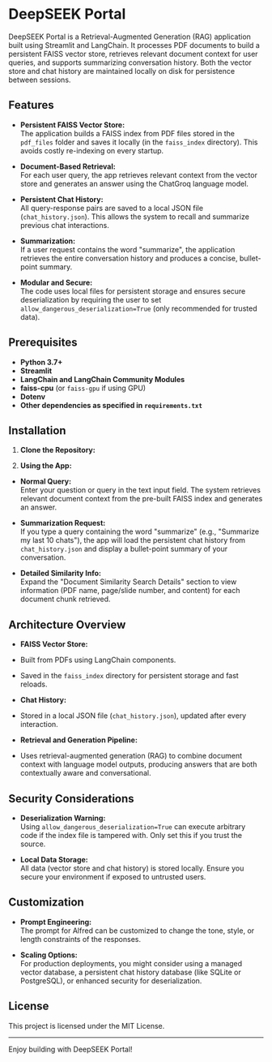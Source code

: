 # DeepSEEK Portal

DeepSEEK Portal is a Retrieval-Augmented Generation (RAG) application built using Streamlit and LangChain. It processes PDF documents to build a persistent FAISS vector store, retrieves relevant document context for user queries, and supports summarizing conversation history. Both the vector store and chat history are maintained locally on disk for persistence between sessions.

## Features

- **Persistent FAISS Vector Store:**  
  The application builds a FAISS index from PDF files stored in the `pdf_files` folder and saves it locally (in the `faiss_index` directory). This avoids costly re-indexing on every startup.

- **Document-Based Retrieval:**  
  For each user query, the app retrieves relevant context from the vector store and generates an answer using the ChatGroq language model.

- **Persistent Chat History:**  
  All query-response pairs are saved to a local JSON file (`chat_history.json`). This allows the system to recall and summarize previous chat interactions.

- **Summarization:**  
  If a user request contains the word "summarize", the application retrieves the entire conversation history and produces a concise, bullet-point summary.

- **Modular and Secure:**  
  The code uses local files for persistent storage and ensures secure deserialization by requiring the user to set `allow_dangerous_deserialization=True` (only recommended for trusted data).

## Prerequisites

- **Python 3.7+**
- **Streamlit**  
- **LangChain and LangChain Community Modules**  
- **faiss-cpu** (or `faiss-gpu` if using GPU)  
- **Dotenv**  
- **Other dependencies as specified in `requirements.txt`**

## Installation

1. **Clone the Repository:**


2. **Using the App:**

- **Normal Query:**  
  Enter your question or query in the text input field. The system retrieves relevant document context from the pre-built FAISS index and generates an answer.

- **Summarization Request:**  
  If you type a query containing the word "summarize" (e.g., "Summarize my last 10 chats"), the app will load the persistent chat history from `chat_history.json` and display a bullet-point summary of your conversation.

- **Detailed Similarity Info:**  
  Expand the "Document Similarity Search Details" section to view information (PDF name, page/slide number, and content) for each document chunk retrieved.

## Architecture Overview

- **FAISS Vector Store:**  
- Built from PDFs using LangChain components.
- Saved in the `faiss_index` directory for persistent storage and fast reloads.

- **Chat History:**  
- Stored in a local JSON file (`chat_history.json`), updated after every interaction.

- **Retrieval and Generation Pipeline:**  
- Uses retrieval-augmented generation (RAG) to combine document context with language model outputs, producing answers that are both contextually aware and conversational.

## Security Considerations

- **Deserialization Warning:**  
Using `allow_dangerous_deserialization=True` can execute arbitrary code if the index file is tampered with. Only set this if you trust the source.

- **Local Data Storage:**  
All data (vector store and chat history) is stored locally. Ensure you secure your environment if exposed to untrusted users.

## Customization

- **Prompt Engineering:**  
The prompt for Alfred can be customized to change the tone, style, or length constraints of the responses.

- **Scaling Options:**  
For production deployments, you might consider using a managed vector database, a persistent chat history database (like SQLite or PostgreSQL), or enhanced security for deserialization.

## License

This project is licensed under the MIT License.

---

Enjoy building with DeepSEEK Portal!
